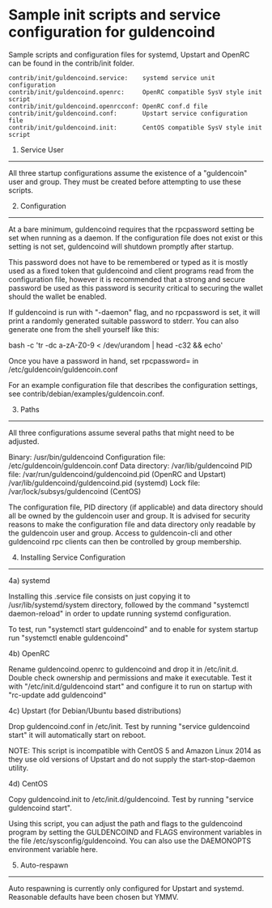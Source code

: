 Sample init scripts and service configuration for guldencoind
==========================================================

Sample scripts and configuration files for systemd, Upstart and OpenRC
can be found in the contrib/init folder.

    contrib/init/guldencoind.service:    systemd service unit configuration
    contrib/init/guldencoind.openrc:     OpenRC compatible SysV style init script
    contrib/init/guldencoind.openrcconf: OpenRC conf.d file
    contrib/init/guldencoind.conf:       Upstart service configuration file
    contrib/init/guldencoind.init:       CentOS compatible SysV style init script

1. Service User
---------------------------------

All three startup configurations assume the existence of a "guldencoin" user
and group.  They must be created before attempting to use these scripts.

2. Configuration
---------------------------------

At a bare minimum, guldencoind requires that the rpcpassword setting be set
when running as a daemon.  If the configuration file does not exist or this
setting is not set, guldencoind will shutdown promptly after startup.

This password does not have to be remembered or typed as it is mostly used
as a fixed token that guldencoind and client programs read from the configuration
file, however it is recommended that a strong and secure password be used
as this password is security critical to securing the wallet should the
wallet be enabled.

If guldencoind is run with "-daemon" flag, and no rpcpassword is set, it will
print a randomly generated suitable password to stderr.  You can also
generate one from the shell yourself like this:

bash -c 'tr -dc a-zA-Z0-9 < /dev/urandom | head -c32 && echo'

Once you have a password in hand, set rpcpassword= in /etc/guldencoin/guldencoin.conf

For an example configuration file that describes the configuration settings, 
see contrib/debian/examples/guldencoin.conf.

3. Paths
---------------------------------

All three configurations assume several paths that might need to be adjusted.

Binary:              /usr/bin/guldencoind
Configuration file:  /etc/guldencoin/guldencoin.conf
Data directory:      /var/lib/guldencoind
PID file:            /var/run/guldencoind/guldencoind.pid (OpenRC and Upstart)
                     /var/lib/guldencoind/guldencoind.pid (systemd)
Lock file:           /var/lock/subsys/guldencoind (CentOS)

The configuration file, PID directory (if applicable) and data directory
should all be owned by the guldencoin user and group.  It is advised for security
reasons to make the configuration file and data directory only readable by the
guldencoin user and group.  Access to guldencoin-cli and other guldencoind rpc clients
can then be controlled by group membership.

4. Installing Service Configuration
-----------------------------------

4a) systemd

Installing this .service file consists on just copying it to
/usr/lib/systemd/system directory, followed by the command
"systemctl daemon-reload" in order to update running systemd configuration.

To test, run "systemctl start guldencoind" and to enable for system startup run
"systemctl enable guldencoind"

4b) OpenRC

Rename guldencoind.openrc to guldencoind and drop it in /etc/init.d.  Double
check ownership and permissions and make it executable.  Test it with
"/etc/init.d/guldencoind start" and configure it to run on startup with
"rc-update add guldencoind"

4c) Upstart (for Debian/Ubuntu based distributions)

Drop guldencoind.conf in /etc/init.  Test by running "service guldencoind start"
it will automatically start on reboot.

NOTE: This script is incompatible with CentOS 5 and Amazon Linux 2014 as they
use old versions of Upstart and do not supply the start-stop-daemon utility.

4d) CentOS

Copy guldencoind.init to /etc/init.d/guldencoind. Test by running "service guldencoind start".

Using this script, you can adjust the path and flags to the guldencoind program by 
setting the GULDENCOIND and FLAGS environment variables in the file 
/etc/sysconfig/guldencoind. You can also use the DAEMONOPTS environment variable here.

5. Auto-respawn
-----------------------------------

Auto respawning is currently only configured for Upstart and systemd.
Reasonable defaults have been chosen but YMMV.


